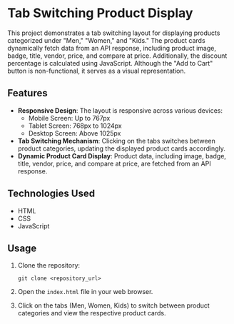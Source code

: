 # Tab Switching Product Display

This project demonstrates a tab switching layout for displaying products categorized under "Men," "Women," and "Kids." The product cards dynamically fetch data from an API response, including product image, badge, title, vendor, price, and compare at price. Additionally, the discount percentage is calculated using JavaScript. Although the "Add to Cart" button is non-functional, it serves as a visual representation.

## Features

- **Responsive Design**: The layout is responsive across various devices:
  - Mobile Screen: Up to 767px
  - Tablet Screen: 768px to 1024px
  - Desktop Screen: Above 1025px
- **Tab Switching Mechanism**: Clicking on the tabs switches between product categories, updating the displayed product cards accordingly.
- **Dynamic Product Card Display**: Product data, including image, badge, title, vendor, price, and compare at price, are fetched from an API response.

## Technologies Used

- HTML
- CSS
- JavaScript

## Usage

1. Clone the repository:

    ```
    git clone <repository_url>
    ```

2. Open the `index.html` file in your web browser.

3. Click on the tabs (Men, Women, Kids) to switch between product categories and view the respective product cards.

